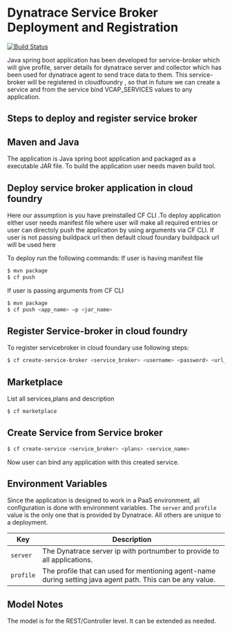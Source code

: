 # Dynatrace Service Broker Deployment and Registration

[![Build Status](https://api.travis-ci.org/hmlingesh/dynatrace-service-broker.svg?branch=master)](https://api.travis-ci.org/hmlingesh/dynatrace-service-broker.svg)

Java spring boot application has been developed for service-broker which will give profile, server details for dynatrace server and collector which has been used for dynatrace agent to send trace data to them. This service-broker will be registered in cloudfoundry , so that in future we can create a service and from the service bind VCAP_SERVICES values to any application.

## Steps to deploy and register service broker

## Maven and Java
The application is Java spring boot application and packaged as a executable JAR file. To build the application user needs maven build tool.

## Deploy service broker application in cloud foundry
Here our assumption is you have preinstalled CF CLI .To deploy application either user needs manifest file where user will make all required entries or user can directoly push the application by using arguments via CF CLI. If user is not passing buildpack url then default cloud foundary buildpack url will be used
here

To deploy run the following commands:
If user is having manifest file
```bash
$ mvn package
$ cf push
```
If user is passing arguments from CF CLI
```bash
$ mvn package
$ cf push <app_name> –p <jar_name>
```

## Register Service-broker in cloud foundry 
To register servicebroker in cloud foundary use following steps:
```bash
$ cf create-service-broker <service_broker> <username> <password> <url_for_service_broker>
```

## Marketplace 
List all services,plans and description
```bash
$ cf marketplace
```
## Create Service from Service broker 
```bash
$ cf create-service <service_broker> <plans> <service_name>
```
Now user can bind any application with this created service.

## Environment Variables
Since the application is designed to work in a PaaS environment, all configuration is done with environment variables.  The `server` and `profile` value is the only one that is provided by Dynatrace.  All others are unique to a deployment.

| Key | Description
| --- | -----------
| `server` | The Dynatrace server ip with portnumber to provide to all applications.  
| `profile` | The profile that can used for mentioning agent-name during setting java agent path.  This can be any value.


## Model Notes
The model is for the REST/Controller level. It can be extended as needed.
